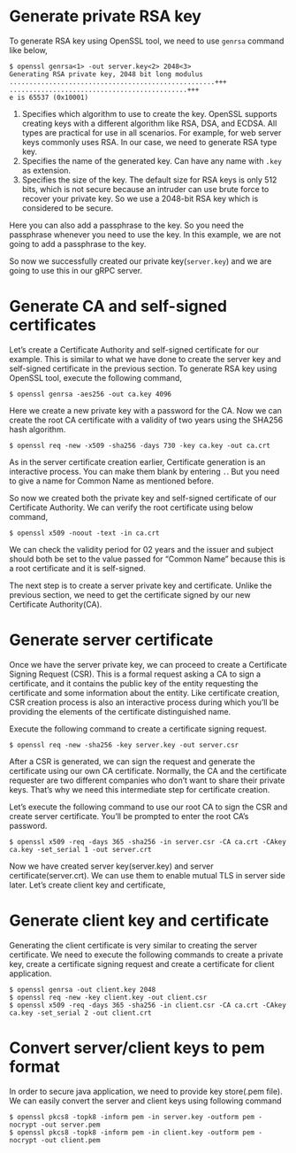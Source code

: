 # Generate private RSA key

To generate RSA key using OpenSSL tool, we need to use `genrsa` command like below,

```shell script
$ openssl genrsa<1> -out server.key<2> 2048<3>
Generating RSA private key, 2048 bit long modulus
....................................................+++
.............................................+++
e is 65537 (0x10001)
```

1. Specifies which algorithm to use to create the key. OpenSSL supports creating keys with a different algorithm like RSA, DSA, and ECDSA. All types are practical for use in all scenarios. For example, for web server keys commonly uses RSA. In our case, we need to generate RSA type key.
2. Specifies the name of the generated key. Can have any name with `.key` as extension.
3. Specifies the size of the key. The default size for RSA keys is only 512 bits, which is not secure because an intruder can use brute force to recover your private key. So we use a 2048-bit RSA key which is considered to be secure.

Here you can also add a passphrase to the key. So you need the passphrase whenever you need to use the key. In this example, we are not going to add a passphrase to the key.

So now we successfully created our private key(`server.key`) and we are going to use this in our gRPC server.

# Generate CA and self-signed certificates
Let’s create a Certificate Authority and self-signed certificate for our example. This is similar to what we have done to create the server key and self-signed certificate in the previous section. To generate RSA key using OpenSSL tool, execute the following command,

```shell script
$ openssl genrsa -aes256 -out ca.key 4096
```

Here we create a new private key with a password for the CA. Now we can create the root CA certificate with a validity of two years using the SHA256 hash algorithm.

```shell script
$ openssl req -new -x509 -sha256 -days 730 -key ca.key -out ca.crt
```

As in the server certificate creation earlier, Certificate generation is an interactive process. You can make them blank by entering `.`. But you need to give a name for Common Name as mentioned before.

So now we created both the private key and self-signed certificate of our Certificate Authority. We can verify the root certificate using below command,

```shell script
$ openssl x509 -noout -text -in ca.crt
```

We can check the validity period for 02 years and the issuer and subject should both be set to the value passed for “Common Name” because this is a root certificate and it is self-signed.

The next step is to create a server private key and certificate. Unlike the previous section, we need to get the certificate signed by our new Certificate Authority(CA). 

# Generate server certificate
Once we have the server private key, we can proceed to create a Certificate Signing Request (CSR). This is a formal request asking a CA to sign a certificate, and it contains the public key of the entity requesting the certificate and some information about the entity. Like certificate creation, CSR creation process is also an interactive process during which you’ll be providing the elements of the certificate distinguished name.

Execute the following command to create a certificate signing request.
```shell script
$ openssl req -new -sha256 -key server.key -out server.csr
```
After a CSR is generated, we can sign the request and generate the certificate using our own CA certificate. Normally, the CA and the certificate requester are two different companies who don’t want to share their private keys. That’s why we need this intermediate step for certificate creation.

Let’s execute the following command to use our root CA to sign the CSR and create server certificate. You’ll be prompted to enter the root CA’s password.
```shell script
$ openssl x509 -req -days 365 -sha256 -in server.csr -CA ca.crt -CAkey ca.key -set_serial 1 -out server.crt
```
Now we have created server key(server.key) and server certificate(server.crt). We can use them to enable mutual TLS in server side later. Let’s create client key and certificate,

# Generate client key and certificate
Generating the client certificate is very similar to creating the server certificate. We need to execute the following commands to create a private key, create a certificate signing request and create a certificate for client application.
```shell script
$ openssl genrsa -out client.key 2048
$ openssl req -new -key client.key -out client.csr
$ openssl x509 -req -days 365 -sha256 -in client.csr -CA ca.crt -CAkey ca.key -set_serial 2 -out client.crt
```

# Convert server/client keys to pem format
In order to secure java application, we need to provide key store(.pem file). We can easily convert the server and client keys using following command 

```shell script
$ openssl pkcs8 -topk8 -inform pem -in server.key -outform pem -nocrypt -out server.pem
$ openssl pkcs8 -topk8 -inform pem -in client.key -outform pem -nocrypt -out client.pem
```